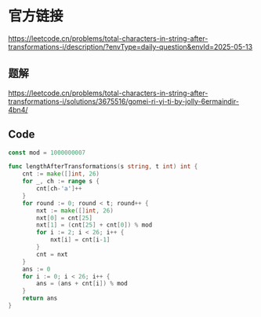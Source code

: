 # 官方链接
https://leetcode.cn/problems/total-characters-in-string-after-transformations-i/description/?envType=daily-question&envId=2025-05-13

## 题解
https://leetcode.cn/problems/total-characters-in-string-after-transformations-i/solutions/3675516/gomei-ri-yi-ti-by-jolly-6ermaindir-4bn4/

## Code
```go
const mod = 1000000007

func lengthAfterTransformations(s string, t int) int {
    cnt := make([]int, 26)
    for _, ch := range s {
        cnt[ch-'a']++
    }
    for round := 0; round < t; round++ {
        nxt := make([]int, 26)
        nxt[0] = cnt[25]
        nxt[1] = (cnt[25] + cnt[0]) % mod
        for i := 2; i < 26; i++ {
            nxt[i] = cnt[i-1]
        }
        cnt = nxt
    }
    ans := 0
    for i := 0; i < 26; i++ {
        ans = (ans + cnt[i]) % mod
    }
    return ans
}
```
